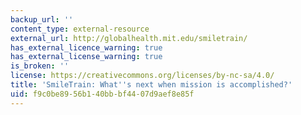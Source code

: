 ```yaml
---
backup_url: ''
content_type: external-resource
external_url: http://globalhealth.mit.edu/smiletrain/
has_external_licence_warning: true
has_external_license_warning: true
is_broken: ''
license: https://creativecommons.org/licenses/by-nc-sa/4.0/
title: 'SmileTrain: What''s next when mission is accomplished?'
uid: f9c0be89-56b1-40bb-bf44-07d9aef8e85f
---
```

